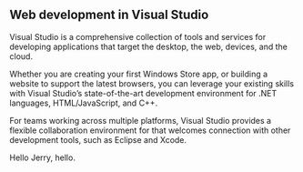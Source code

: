 ﻿<properties
	pageTitle="Home"
	description="Visual Studio gives you the open tools and the flexibility you need to create and deploy modern web applications today"
	slug="home"
	keywords="visual studio, visualstudio, vs, vs2012, vs2013, vs2015, dev11, dev12, dev14"
/>

## Web development in Visual Studio

Visual Studio is a comprehensive collection of tools and 
services for developing applications that target the desktop,
the web, devices, and the cloud. 

Whether you are creating your first Windows Store app, or building 
a website to support the latest browsers, you can leverage your 
existing skills with Visual Studio’s state-of-the-art development 
environment for .NET languages, HTML/JavaScript, and C++. 

For teams working across multiple platforms, Visual Studio provides a 
flexible collaboration environment for that welcomes connection 
with other development tools, such as Eclipse and Xcode.

Hello Jerry, hello.
